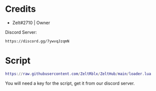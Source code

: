 # Credits
   
- Zelt#2710 | Owner

Discord Server:
```
https://discord.gg/7ywvqJzqmN
```

# Script

```lua
https://raw.githubusercontent.com/ZeltRblx/ZeltHub/main/loader.lua
```

You will need a key for the script, get it from our discord server.
